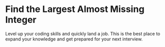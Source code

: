 # Find the Largest Almost Missing Integer

Level up your coding skills and quickly land a job. This is the best place to expand your knowledge and get prepared for your next interview.